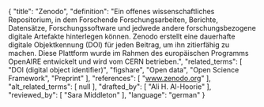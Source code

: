 {
    "title": "Zenodo",
    "definition": "Ein offenes wissenschaftliches Repositorium, in dem Forschende Forschungsarbeiten, Berichte, Datensätze, Forschungssoftware und jedwede andere forschungsbezogene digitale Artefakte hinterlegen können. Zenodo erstellt eine dauerhafte digitale Objektkennung (DOI) für jeden Beitrag, um ihn zitierfähig zu machen. Diese Plattform wurde im Rahmen des europäischen Programms OpenAIRE entwickelt und wird vom CERN betrieben.",
    "related_terms": [
        "DOI (digital object identifier)",
        "figshare",
        "Open data",
        "Open Science Framework",
        "Preprint"
    ],
    "references": [
        "www.zenodo.org"
    ],
    "alt_related_terms": [
        null
    ],
    "drafted_by": [
        "Ali H. Al-Hoorie"
    ],
    "reviewed_by": [
        "Sara Middleton"
    ],
    "language": "german"
}